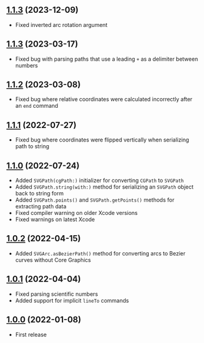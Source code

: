 ## [1.1.3](https://github.com/nicklockwood/LRUCache/releases/tag/1.1.3) (2023-12-09)

- Fixed inverted arc rotation argument

## [1.1.3](https://github.com/nicklockwood/LRUCache/releases/tag/1.1.3) (2023-03-17)

- Fixed bug with parsing paths that use a leading `+` as a delimiter between numbers

## [1.1.2](https://github.com/nicklockwood/LRUCache/releases/tag/1.1.2) (2023-03-08)

- Fixed bug where relative coordinates were calculated incorrectly after an `end` command

## [1.1.1](https://github.com/nicklockwood/LRUCache/releases/tag/1.1.1) (2022-07-27)

- Fixed bug where coordinates were flipped vertically when serializing path to string

## [1.1.0](https://github.com/nicklockwood/LRUCache/releases/tag/1.1.0) (2022-07-24)

- Added `SVGPath(cgPath:)` initializer for converting `CGPath` to `SVGPath`
- Added `SVGPath.string(with:)` method for serializing an `SVGPath` object back to string form
- Added `SVGPath.points()` and `SVGPath.getPoints()` methods for extracting path data
- Fixed compiler warning on older Xcode versions
- Fixed warnings on latest Xcode

## [1.0.2](https://github.com/nicklockwood/LRUCache/releases/tag/1.0.2) (2022-04-15)

- Added `SVGArc.asBezierPath()` method for converting arcs to Bezier curves without Core Graphics

## [1.0.1](https://github.com/nicklockwood/LRUCache/releases/tag/1.0.1) (2022-04-04)

- Fixed parsing scientific numbers
- Added support for implicit `lineTo` commands

## [1.0.0](https://github.com/nicklockwood/LRUCache/releases/tag/1.0.0) (2022-01-08)

- First release
